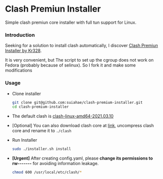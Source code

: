 # Clash Premiun Installer

Simple clash premiun core installer with full tun support for Linux.

### Introduction

Seeking for a solution to install clash automatically, I discover [Clash Premiun Installer by Kr328](https://github.com/Kr328/clash-premium-installer/).

It is very convenient, but The script to set up the cgroup does not work on Fedora (probably because of selinux). So I fork it and make some modifications

### Usage

- Clone installer
  ```bash
  git clone git@github.com:suiahae/clash-premium-installer.git
  cd clash-premium-installer
  ```

- The default clash is [clash-linux-amd64-2021.03.10](https://github.com/Dreamacro/clash/releases/download/premium/clash-linux-amd64-2021.04.08.gz)

- [Optional] You can also download clash core at [link](https://github.com/Dreamacro/clash/releases/tag/premium), uncompress clash core and rename it to `./clash`

- Run Installer
  ```bash
  sudo ./installer.sh install
  ```
- **[Urgent]** After creating config.yaml, please **change its permissions to rw-------** for avoiding information leakage.
  ```bash
  chmod 600 /usr/local/etc/clash/*
  ```
